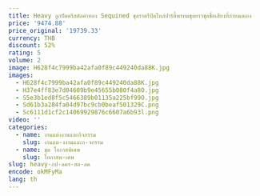 ```yaml
---
title: Heavy ลูกปัดคริสตัลคําทอง Sequined ชุดราตรีปิดไหล่ปาร์ตี้พรหมชุดยาวชุดชื่อเสียงที่กําหนดเอง
price: '9474.88'
price_original: '19739.33'
currency: THB
discount: 52%
rating: 5
volume: 2
image: H628f4c7999ba42afa0f89c449240da88K.jpg
images:
  - H628f4c7999ba42afa0f89c449240da88K.jpg
  - H37e4ff83e7d04609b9e45655b080f4a8O.jpg
  - S5e3b1ed8f5c5466389b01135a225bf99O.jpg
  - Sd61b3a284fa04d97bc9cb0beaf501329C.png
  - Sc6111d1cf2c14069929876c6607a6b93l.png
video: ''
categories:
  - name: งานแต่งงานและกิจกรรม
    slug: งานแต-งงานและก-จกรรม
  - name: ชุด โอกาสพิเศษ
    slug: โอกาสพ-เศษ
slug: heavy-กป-ดคร-สต-ลค
encode: okMFyMa
lang: th
---
```

  